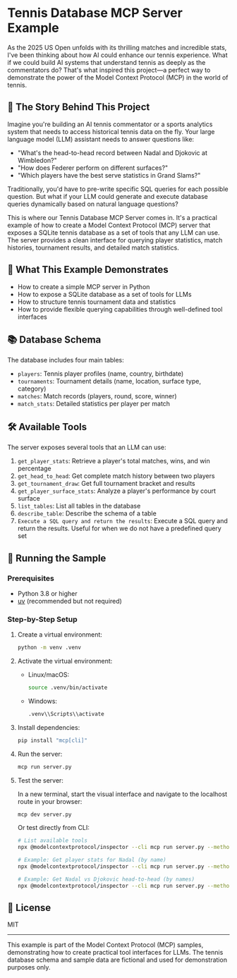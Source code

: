 # Tennis Database MCP Server Example

As the 2025 US Open unfolds with its thrilling matches and incredible stats, I've been thinking about how AI could enhance our tennis experience. What if we could build AI systems that understand tennis as deeply as the commentators do? That's what inspired this project—a perfect way to demonstrate the power of the Model Context Protocol (MCP) in the world of tennis.

## 🎾 The Story Behind This Project

Imagine you're building an AI tennis commentator or a sports analytics system that needs to access historical tennis data on the fly. Your large language model (LLM) assistant needs to answer questions like:

- "What's the head-to-head record between Nadal and Djokovic at Wimbledon?"
- "How does Federer perform on different surfaces?"
- "Which players have the best serve statistics in Grand Slams?"

Traditionally, you'd have to pre-write specific SQL queries for each possible question. But what if your LLM could generate and execute database queries dynamically based on natural language questions?

This is where our Tennis Database MCP Server comes in. It's a practical example of how to create a Model Context Protocol (MCP) server that exposes a SQLite tennis database as a set of tools that any LLM can use. The server provides a clean interface for querying player statistics, match histories, tournament results, and detailed match statistics.

## 🎯 What This Example Demonstrates

- How to create a simple MCP server in Python
- How to expose a SQLite database as a set of tools for LLMs
- How to structure tennis tournament data and statistics
- How to provide flexible querying capabilities through well-defined tool interfaces

## 📚 Database Schema

The database includes four main tables:

- `players`: Tennis player profiles (name, country, birthdate)
- `tournaments`: Tournament details (name, location, surface type, category)
- `matches`: Match records (players, round, score, winner)
- `match_stats`: Detailed statistics per player per match

## 🛠️ Available Tools

The server exposes several tools that an LLM can use:

1. `get_player_stats`: Retrieve a player's total matches, wins, and win percentage
2. `get_head_to_head`: Get complete match history between two players
3. `get_tournament_draw`: Get full tournament bracket and results
4. `get_player_surface_stats`: Analyze a player's performance by court surface
5. `list_tables`: List all tables in the database
6. `describe_table`: Describe the schema of a table
7. `Execute a SQL query and return the results`: Execute a SQL query and return the results. Useful for when we do not have a predefined query set


## 🚀 Running the Sample

### Prerequisites

- Python 3.8 or higher
- [uv](https://github.com/astral-sh/uv) (recommended but not required)

### Step-by-Step Setup

1. Create a virtual environment:
   ```bash
   python -m venv .venv
   ```

2. Activate the virtual environment:
   - Linux/macOS:
     ```bash
     source .venv/bin/activate
     ```
   - Windows:
     ```bash
     .venv\\Scripts\\activate
     ```

3. Install dependencies:
   ```bash
   pip install "mcp[cli]"
   ```

4. Run the server:
   ```bash
   mcp run server.py
   ```

5. Test the server:
   
   In a new terminal, start the visual interface and navigate to the localhost route in your browser:
   ```bash
   mcp dev server.py
   ```

   Or test directly from CLI:
   ```bash
   # List available tools
   npx @modelcontextprotocol/inspector --cli mcp run server.py --method tools/list

   # Example: Get player stats for Nadal (by name)
   npx @modelcontextprotocol/inspector --cli mcp run server.py --method tools/call --tool-name get_player_stats --tool-arg player_name="Rafael Nadal"

   # Example: Get Nadal vs Djokovic head-to-head (by names)
   npx @modelcontextprotocol/inspector --cli mcp run server.py --method tools/call --tool-name get_head_to_head --tool-arg player1_name="Rafael Nadal" --tool-arg player2_name="Novak Djokovic"
   ```

## 📝 License

MIT

---

This example is part of the Model Context Protocol (MCP) samples, demonstrating how to create practical tool interfaces for LLMs. The tennis database schema and sample data are fictional and used for demonstration purposes only.
